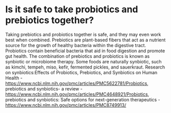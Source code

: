 # Is it safe to take probiotics and prebiotics together?

Taking prebiotics and probiotics together is safe, and they may even work best when combined. Prebiotics are plant-based fibers that act as a nutrient source for the growth of healthy bacteria within the digestive tract. Probiotics contain beneficial bacteria that aid in food digestion and promote gut health. The combination of prebiotics and probiotics is known as synbiotic or microbiome therapy. Some foods are naturally synbiotic, such as kimchi, tempeh, miso, kefir, fermented pickles, and sauerkraut. Research on synbiotics:Effects of Probiotics, Prebiotics, and Synbiotics on Human Health - https://www.ncbi.nlm.nih.gov/pmc/articles/PMC5622781/Probiotics, prebiotics and synbiotics- a review - https://www.ncbi.nlm.nih.gov/pmc/articles/PMC4648921/Probiotics, prebiotics and synbiotics: Safe options for next-generation therapeutics - https://www.ncbi.nlm.nih.gov/pmc/articles/PMC8749913/